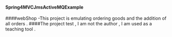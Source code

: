 #### Spring4MVCJmsActiveMQExample
####webShop -This project is emulating ordering goods and the addition of all orders .
####The project test , I am not the author , I am used as a teaching tool .
